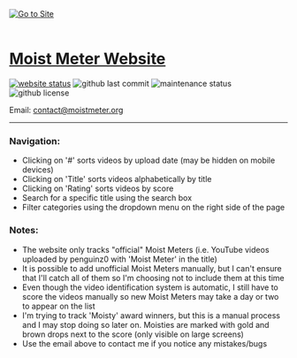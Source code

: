 <a href="https://moistmeter.org/#" target="_blank" rel="noopener noreferrer">
	<img src="https://i.ibb.co/Drwv4yZ/woo-gif.gif" title="Go to Site" alt="Go to Site" />
</a>
<br><br>

# [Moist Meter Website](https://moistmeter.org)

<a href="https://www.moistmeter.org"><img src="https://img.shields.io/website?down_color=red&down_message=down&up_color=green&up_message=up&url=http%3A%2F%2Fwww.moistmeter.org" alt="website status" /></a>
<img src="https://img.shields.io/github/last-commit/hslarson/Moist-meter" alt="github last commit" />
<img src="https://img.shields.io/maintenance/yes/2025" alt="maintenance status" />
<img src="https://img.shields.io/github/license/hslarson/moist-meter" alt="github license" />


Email: contact@moistmeter.org
<hr>

### Navigation:
- Clicking on '#' sorts videos by upload date (may be hidden on mobile devices)
- Clicking on 'Title' sorts videos alphabetically by title
- Clicking on 'Rating' sorts videos by score
- Search for a specific title using the search box
- Filter categories using the dropdown menu on the right side of the page

### Notes:
- The website only tracks "official" Moist Meters (i.e. YouTube videos uploaded by penguinz0 with 'Moist Meter' in the title)
- It is possible to add unofficial Moist Meters manually, but I can't ensure that I'll catch all of them so I'm choosing not to include them at this time
- Even though the video identification system is automatic, I still have to score the videos manually so new Moist Meters may take a day or two to appear on the list
- I'm trying to track 'Moisty' award winners, but this is a manual process and I may stop doing so later on. Moisties are marked with gold and brown drops next to the score (only visible on large screens)
- Use the email above to contact me if you notice any mistakes/bugs
